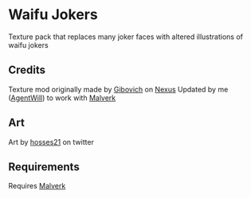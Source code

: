 # Waifu Jokers
Texture pack that replaces many joker faces with altered illustrations of waifu jokers


## Credits
Texture mod originally made by [Gibovich](https://www.nexusmods.com/balatro/users/20767164) on [Nexus](https://www.nexusmods.com/balatro/mods/260)
Updated by me ([AgentWill](https://github.com/AgentWill)) to work with [Malverk](https://github.com/Eremel/Malverk)

## Art
Art by [hosses21](https://x.com/hosses21) on twitter

## Requirements
Requires [Malverk](https://github.com/Eremel/Malverk)